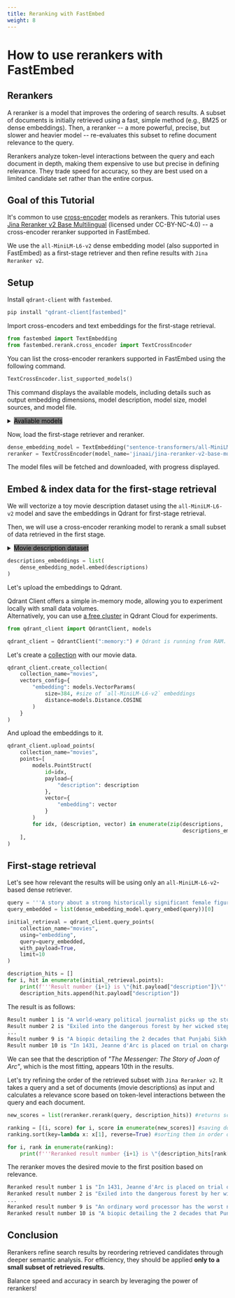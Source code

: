 ```yaml
---
title: Reranking with FastEmbed
weight: 8
---
```


# How to use rerankers with FastEmbed

## Rerankers

A reranker is a model that improves the ordering of search results. A subset of documents is initially retrieved using a fast, simple method (e.g., BM25 or dense embeddings). Then, a reranker -- a more powerful, precise, but slower and heavier model -- re-evaluates this subset to refine document relevance to the query.

Rerankers analyze token-level interactions between the query and each document in depth, making them expensive to use but precise in defining relevance. They trade speed for accuracy, so they are best used on a limited candidate set rather than the entire corpus.

## Goal of this Tutorial 

It's common to use [cross-encoder](https://sbert.net/examples/applications/cross-encoder/README.html) models as rerankers. This tutorial uses [Jina Reranker v2 Base Multilingual](https://jina.ai/news/jina-reranker-v2-for-agentic-rag-ultra-fast-multilingual-function-calling-and-code-search/) (licensed under CC-BY-NC-4.0) -- a cross-encoder reranker supported in FastEmbed.

We use the `all-MiniLM-L6-v2` dense embedding model (also supported in FastEmbed) as a first-stage retriever and then refine results with `Jina Reranker v2`.


## Setup

Install `qdrant-client` with `fastembed`.

```python
pip install "qdrant-client[fastembed]"
```

Import cross-encoders and text embeddings for the first-stage retrieval.

```python
from fastembed import TextEmbedding
from fastembed.rerank.cross_encoder import TextCrossEncoder
```
You can list the cross-encoder rerankers supported in FastEmbed using the following command.

```python
TextCrossEncoder.list_supported_models()
```

This command displays the available models, including details such as output embedding dimensions, model description, model size, model sources, and model file.

<details>
<summary> <span style="background-color: gray; color: black;"> Avaliable models </span> </summary>


```python
[{'model': 'Xenova/ms-marco-MiniLM-L-6-v2',
  'size_in_GB': 0.08,
  'sources': {'hf': 'Xenova/ms-marco-MiniLM-L-6-v2'},
  'model_file': 'onnx/model.onnx',
  'description': 'MiniLM-L-6-v2 model optimized for re-ranking tasks.',
  'license': 'apache-2.0'},
 {'model': 'Xenova/ms-marco-MiniLM-L-12-v2',
  'size_in_GB': 0.12,
  'sources': {'hf': 'Xenova/ms-marco-MiniLM-L-12-v2'},
  'model_file': 'onnx/model.onnx',
  'description': 'MiniLM-L-12-v2 model optimized for re-ranking tasks.',
  'license': 'apache-2.0'},
 {'model': 'BAAI/bge-reranker-base',
  'size_in_GB': 1.04,
  'sources': {'hf': 'BAAI/bge-reranker-base'},
  'model_file': 'onnx/model.onnx',
  'description': 'BGE reranker base model for cross-encoder re-ranking.',
  'license': 'mit'},
 {'model': 'jinaai/jina-reranker-v1-tiny-en',
  'size_in_GB': 0.13,
  'sources': {'hf': 'jinaai/jina-reranker-v1-tiny-en'},
  'model_file': 'onnx/model.onnx',
  'description': 'Designed for blazing-fast re-ranking with 8K context length and fewer parameters than jina-reranker-v1-turbo-en.',
  'license': 'apache-2.0'},
 {'model': 'jinaai/jina-reranker-v1-turbo-en',
  'size_in_GB': 0.15,
  'sources': {'hf': 'jinaai/jina-reranker-v1-turbo-en'},
  'model_file': 'onnx/model.onnx',
  'description': 'Designed for blazing-fast re-ranking with 8K context length.',
  'license': 'apache-2.0'},
 {'model': 'jinaai/jina-reranker-v2-base-multilingual',
  'size_in_GB': 1.11,
  'sources': {'hf': 'jinaai/jina-reranker-v2-base-multilingual'},
  'model_file': 'onnx/model.onnx',
  'description': 'A multi-lingual reranker model for cross-encoder re-ranking with 1K context length and sliding window',
  'license': 'cc-by-nc-4.0'}]
```
</details>


Now, load the first-stage retriever and reranker.

```python
dense_embedding_model = TextEmbedding("sentence-transformers/all-MiniLM-L6-v2")
reranker = TextCrossEncoder(model_name='jinaai/jina-reranker-v2-base-multilingual')
```

The model files will be fetched and downloaded, with progress displayed.

## Embed & index data for the first-stage retrieval

We will vectorize a toy movie description dataset using the `all-MiniLM-L6-v2` model and save the embeddings in Qdrant for first-stage retrieval.

Then, we will use a cross-encoder reranking model to rerank a small subset of data retrieved in the first stage.

<details>
<summary> <span style="background-color: gray; color: black;"> Movie description dataset </span> </summary>

```python
descriptions = ["In 1431, Jeanne d'Arc is placed on trial on charges of heresy. The ecclesiastical jurists attempt to force Jeanne to recant her claims of holy visions.",
 "A film projectionist longs to be a detective, and puts his meagre skills to work when he is framed by a rival for stealing his girlfriend's father's pocketwatch.",
 "A group of high-end professional thieves start to feel the heat from the LAPD when they unknowingly leave a clue at their latest heist.",
 "A petty thief with an utter resemblance to a samurai warlord is hired as the lord's double. When the warlord later dies the thief is forced to take up arms in his place.",
 "A young boy named Kubo must locate a magical suit of armour worn by his late father in order to defeat a vengeful spirit from the past.",
 "A biopic detailing the 2 decades that Punjabi Sikh revolutionary Udham Singh spent planning the assassination of the man responsible for the Jallianwala Bagh massacre.",
 "When a machine that allows therapists to enter their patients' dreams is stolen, all hell breaks loose. Only a young female therapist, Paprika, can stop it.",
 "An ordinary word processor has the worst night of his life after he agrees to visit a girl in Soho whom he met that evening at a coffee shop.",
 "A story that revolves around drug abuse in the affluent north Indian State of Punjab and how the youth there have succumbed to it en-masse resulting in a socio-economic decline.",
 "A world-weary political journalist picks up the story of a woman's search for her son, who was taken away from her decades ago after she became pregnant and was forced to live in a convent.",
 "Concurrent theatrical ending of the TV series Neon Genesis Evangelion (1995).",
 "During World War II, a rebellious U.S. Army Major is assigned a dozen convicted murderers to train and lead them into a mass assassination mission of German officers.",
 "The toys are mistakenly delivered to a day-care center instead of the attic right before Andy leaves for college, and it's up to Woody to convince the other toys that they weren't abandoned and to return home.",
 "A soldier fighting aliens gets to relive the same day over and over again, the day restarting every time he dies.",
 "After two male musicians witness a mob hit, they flee the state in an all-female band disguised as women, but further complications set in.",
 "Exiled into the dangerous forest by her wicked stepmother, a princess is rescued by seven dwarf miners who make her part of their household.",
 "A renegade reporter trailing a young runaway heiress for a big story joins her on a bus heading from Florida to New York, and they end up stuck with each other when the bus leaves them behind at one of the stops.",
 "Story of 40-man Turkish task force who must defend a relay station.",
 "Spinal Tap, one of England's loudest bands, is chronicled by film director Marty DiBergi on what proves to be a fateful tour.",
 "Oskar, an overlooked and bullied boy, finds love and revenge through Eli, a beautiful but peculiar girl."]
```
</details>

```python
descriptions_embeddings = list(
    dense_embedding_model.embed(descriptions)
)
```

Let's upload the embeddings to Qdrant.

Qdrant Client offers a simple in-memory mode, allowing you to experiment locally with small data volumes.  
Alternatively, you can use [a free cluster](https://qdrant.tech/documentation/cloud/create-cluster/#create-a-cluster) in Qdrant Cloud for experiments.

```python
from qdrant_client import QdrantClient, models

qdrant_client = QdrantClient(":memory:") # Qdrant is running from RAM.
```

Let's create a [collection](https://qdrant.tech/documentation/concepts/collections/) with our movie data.

```python
qdrant_client.create_collection(
    collection_name="movies",
    vectors_config={
        "embedding": models.VectorParams(
            size=384, #size of `all-MiniLM-L6-v2` embeddings
            distance=models.Distance.COSINE
        )
    }
)
```

And upload the embeddings to it.

```python
qdrant_client.upload_points(
    collection_name="movies",
    points=[
        models.PointStruct(
            id=idx,
            payload={
                "description": description
            },
            vector={
                "embedding": vector
            }
        )
        for idx, (description, vector) in enumerate(zip(descriptions, 
                                                        descriptions_embeddings))
    ],
)
```

## First-stage retrieval

Let's see how relevant the results will be using only an `all-MiniLM-L6-v2`-based dense retriever.

```python
query = '''A story about a strong historically significant female figure.'''
query_embedded = list(dense_embedding_model.query_embed(query))[0]

initial_retrieval = qdrant_client.query_points(
    collection_name="movies",
    using="embedding",
    query=query_embedded,
    with_payload=True,
    limit=10
)

description_hits = []
for i, hit in enumerate(initial_retrieval.points):
    print(f'''Result number {i+1} is \"{hit.payload["description"]}\"''')
    description_hits.append(hit.payload["description"])
```

The result is as follows:

```bash
Result number 1 is "A world-weary political journalist picks up the story of a woman's search for her son, who was taken away from her decades ago after she became pregnant and was forced to live in a convent."
Result number 2 is "Exiled into the dangerous forest by her wicked stepmother, a princess is rescued by seven dwarf miners who make her part of their household."
...
Result number 9 is "A biopic detailing the 2 decades that Punjabi Sikh revolutionary Udham Singh spent planning the assassination of the man responsible for the Jallianwala Bagh massacre."
Result number 10 is "In 1431, Jeanne d'Arc is placed on trial on charges of heresy. The ecclesiastical jurists attempt to force Jeanne to recant her claims of holy visions."
```

We can see that the description of *"The Messenger: The Story of Joan of Arc"*, which is the most fitting, appears 10th in the results.

Let's try refining the order of the retrieved subset with `Jina Reranker v2`. It takes a query and a set of documents (movie descriptions) as input and calculates a relevance score based on token-level interactions between the query and each document.

```python
new_scores = list(reranker.rerank(query, description_hits)) #returns scores between query and each document

ranking = [(i, score) for i, score in enumerate(new_scores)] #saving document indices
ranking.sort(key=lambda x: x[1], reverse=True) #sorting them in order of relevance defined by reranker

for i, rank in enumerate(ranking):
    print(f'''Reranked result number {i+1} is \"{description_hits[rank[0]]}\"''')
```

The reranker moves the desired movie to the first position based on relevance.

```bash
Reranked result number 1 is "In 1431, Jeanne d'Arc is placed on trial on charges of heresy. The ecclesiastical jurists attempt to force Jeanne to recant her claims of holy visions."
Reranked result number 2 is "Exiled into the dangerous forest by her wicked stepmother, a princess is rescued by seven dwarf miners who make her part of their household."
...
Reranked result number 9 is "An ordinary word processor has the worst night of his life after he agrees to visit a girl in Soho whom he met that evening at a coffee shop."
Reranked result number 10 is "A biopic detailing the 2 decades that Punjabi Sikh revolutionary Udham Singh spent planning the assassination of the man responsible for the Jallianwala Bagh massacre."
```


## Conclusion

Rerankers refine search results by reordering retrieved candidates through deeper semantic analysis. For efficiency, they should be applied **only to a small subset of retrieved results**.

Balance speed and accuracy in search by leveraging the power of rerankers!



